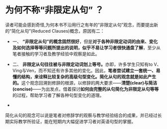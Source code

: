 # 为何不称“非限定从句” ？

读者可能会感到奇怪,为何本书不沿用行之有年的“非限定从句”观念，而要提出新的“简化从句”(Reduced Clauses)概念，原因有二：  

- 一、 <b>“非限定从句”的概念固然很好</b>，但是<b>对于各种非限定动词的由来、变化及如何选择等等问题所提出的说明，似乎不易让学习者很快通盘了解</b>，至少从笔者接触的学习者及教学经验中观察是如此。  

- 二、 <b>非限定从句往往被与非限定动词划上等号。</b>亦即，许多学生只知有to V、Ving与Ven，而不知还有许多其他的变化。因此，<b>笔者尝试建立一套统一、易懂的结构，来诠释比较复杂的高级句型变化。简化从句的观念就是如此产生的。</b>这个观念回溯到修辞的根源，以修辞的两大要求——**清楚(clear)**与**简洁(concise)**——为出发点，借着探讨**如何由完整的从句简化为非限定从句等等**的过程，帮助学习者了解各种句型变化的道理。  
- 
简化从句的观念可以说是笔者对修辞学的观察与教学经验结合的成果，并已经过长期实际教学所验证，能在短期内大幅促进学习者对英语句型的掌握。